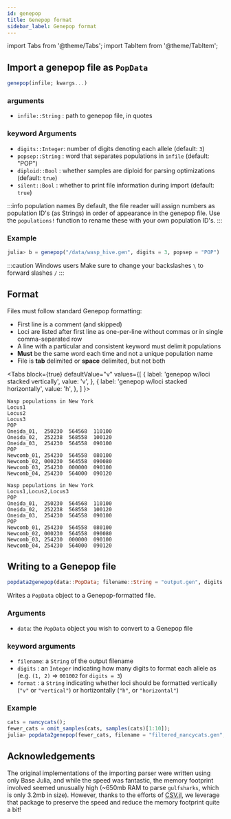 ```yaml
---
id: genepop
title: Genepop format
sidebar_label: Genepop format
---
```

import Tabs from '@theme/Tabs';
import TabItem from '@theme/TabItem';

## Import a genepop file as `PopData`

```julia
genepop(infile; kwargs...)
```

### arguments

- `infile::String` : path to genepop file, in quotes

### keyword Arguments

- `digits::Integer`: number of digits denoting each allele (default: `3`)
- `popsep::String` : word that separates populations in `infile` (default: "POP")
- `diploid::Bool`  : whether samples are diploid for parsing optimizations (default: `true`)
- `silent::Bool`   : whether to print file information during import (default: `true`)

:::info population names
By default, the file reader will assign numbers as population ID's (as Strings) in order of appearance in the genepop file. Use the `populations!` function to rename these with your own population ID's.
:::

### Example
```julia
julia> b = genepop("/data/wasp_hive.gen", digits = 3, popsep = "POP")
```
:::caution Windows users
Make sure to change your backslashes `\` to forward slashes `/` 
:::

## Format

Files must follow standard Genepop formatting:

- First line is a comment (and skipped)
- Loci are listed after first line as one-per-line without commas or in single comma-separated row
- A line with a particular and consistent keyword must delimit populations
- **Must** be the same word each time and not a unique population name
- File is **tab** delimited or **space** delimited, but not both

<Tabs
  block={true}
  defaultValue="v"
  values={[
    { label: 'genepop w/loci stacked vertically', value: 'v', },
    { label: 'genepop w/loci stacked horizontally', value: 'h', },
  ]
}>
<TabItem value="v">

```
Wasp populations in New York
Locus1
Locus2
Locus3
POP
Oneida_01,	250230	564568	110100
Oneida_02,	252238	568558	100120
Oneida_03,	254230	564558	090100
POP
Newcomb_01,	254230	564558	080100
Newcomb_02,	000230	564558	090080
Newcomb_03,	254230	000000	090100
Newcomb_04,	254230	564000	090120
```

</TabItem>
<TabItem value="h">

```
Wasp populations in New York
Locus1,Locus2,Locus3
POP
Oneida_01,	250230	564568	110100
Oneida_02,	252238	568558	100120
Oneida_03,	254230	564558	090100
POP
Newcomb_01,	254230	564558	080100
Newcomb_02,	000230	564558	090080
Newcomb_03,	254230	000000	090100
Newcomb_04,	254230	564000	090120
```

</TabItem>
</Tabs>

## Writing to a Genepop file
```julia
popdata2genepop(data::PopData; filename::String = "output.gen", digits::Int = 3, format::String = "vertical")
```
Writes a `PopData` object to a Genepop-formatted file.
### Arguments
- `data`: the `PopData` object you wish to convert to a Genepop file
### keyword arguments
- `filename`: a `String` of the output filename
- `digits` : an `Integer` indicating how many digits to format each allele as (e.g. `(1, 2)` => `001002` for `digits = 3`)
- `format` : a `String` indicating whether loci should be formatted vertically (`"v"` or `"vertical"`) or hortizontally (`"h"`, or `"horizontal"`)
### Example
```julia
cats = nancycats();
fewer_cats = omit_samples(cats, samples(cats)[1:10]);
julia> popdata2genepop(fewer_cats, filename = "filtered_nancycats.gen", digits = 3, format = "h")
```


## Acknowledgements

The original implementations of the importing parser were written using only Base Julia, and while the speed was fantastic, the memory footprint involved seemed unusually high (~650mb RAM to parse `gulfsharks`, which is only 3.2mb in size). However, thanks to the efforts of [CSV.jl](https://github.com/JuliaData/CSV.jl), we leverage that package to preserve the speed and reduce the memory footprint quite a bit!
